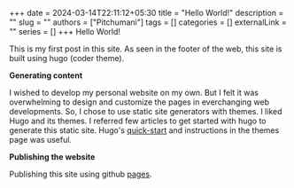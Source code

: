 +++ 
date = 2024-03-14T22:11:12+05:30
title = "Hello World!"
description = ""
slug = ""
authors = ["Pitchumani"]
tags = []
categories = []
externalLink = ""
series = []
+++
Hello World!

This is my first post in this site. As seen in the footer of the web,
this site is built using hugo (coder theme).

**Generating content**

I wished to develop my personal website on my own. But I felt it was
overwhelming to design and customize the pages in everchanging web
developments. So, I chose to use static site generators with themes.
I liked Hugo and its themes. I referred few articles to get started
with hugo to generate this static site. Hugo's
[quick-start](https://gohugo.io/getting-started/quick-start/)
and instructions in the themes page was useful.

**Publishing the website**

Publishing this site using github [pages](https://pages.github.com/).
